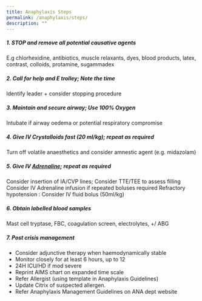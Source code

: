 ```yaml
---
title: Anaphylaxis Steps
permalink: /anaphylaxis/steps/
description: ""
---
```

##### 1. STOP and remove all potential causative agents
E.g chlorhexidine, antibiotics, muscle relaxants, dyes, blood products, latex, contrast, colloids, protamine, sugammadex
##### 2. Call for help and E trolley; Note the time
Identify leader + consider stopping procedure
##### 3. Maintain and secure airway; Use 100% Oxygen
Intubate if airway oedema or potential respiratory compromise
##### 4. Give IV Crystalloids fast (20 ml/kg); repeat as required
Turn off volatile anaesthetics and consider amnestic agent (e.g. midazolam)
##### 5. Give IV [Adrenaline](/crisis-manual/anaphylaxis-details/drug-doses/); repeat as required
Consider insertion of IA/CVP lines; Consider TTE/TEE to assess filling
Consider IV Adrenaline infusion if repeated boluses required
Refractory hypotension : Consider IV fluid bolus (50ml/kg)
##### 6. Obtain labelled blood samples
Mast cell tryptase, FBC, coagulation screen, electrolytes, +/ ABG
##### 7. Post crisis management
* Consider adjunctive therapy when haemodynamically stable
* Monitor closely for at least 6 hours, up to 12
* 24H ICU/HD if mod severe
* Reprint AIMS chart on expanded time scale
* Refer Allergist (using template in Anaphylaxis Guidelines)
* Update Citrix of suspected allergen.
* Refer Anaphylaxis Management Guidelines on ANA dept website